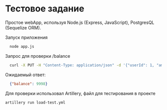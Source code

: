 
# Тестовое задание

Простое webApp, используя Node.js (Express, JavaScript), PostgresQL (Sequelize ORM).



Запуск приложения

```bash
  node app.js

```

Запрос для проверки /balance

```bash
  curl -X PUT -H "Content-Type: application/json" -d '{"userId": 1, "amount": -2}' http://localhost:3000/balance
```

Ожидаемый ответ:

```json
  {"balance": 9998}
```

Для проверки использовал Artillery, файл для тестирования в проекте

```bash
artillery run load-test.yml
```

